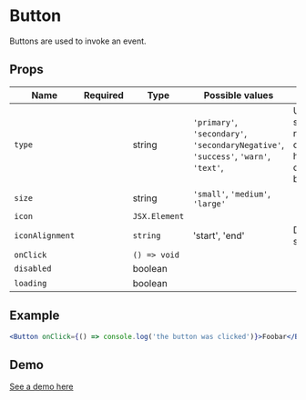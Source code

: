 # Button

Buttons are used to invoke an event.

## Props

| Name            | Required | Type          | Possible values                                                                     | Notes                                                           |
| --------------- | -------- | ------------- | ----------------------------------------------------------------------------------- | --------------------------------------------------------------- |
| `type`          |          | string        | `'primary'`, `'secondary'`, `'secondaryNegative'`, `'success'`, `'warn'`, `'text'`, | Use secondary negative only if you have an off-white background |
| `size`          |          | string        | `'small'`, `'medium'`, `'large'`                                                    |                                                                 |
| `icon`          |          | `JSX.Element` |                                                                                     |                                                                 |
| `iconAlignment` |          | `string`      | 'start', 'end'                                                                      | Defaults to start                                               |
| `onClick`       |          | `() => void`  |                                                                                     |                                                                 |
| `disabled`      |          | boolean       |                                                                                     |                                                                 |
| `loading`       |          | boolean       |                                                                                     |                                                                 |

## Example

```jsx
<Button onClick={() => console.log('the button was clicked')}>Foobar</Button>
```

## Demo

[See a demo here](https://collector-bank.github.io/collector-portal-framework/?selectedKind=Components&selectedStory=Button)
